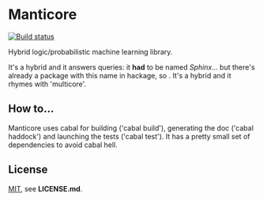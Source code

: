 # Manticore
[![Build status](https://travis-ci.org/PhDP/Manticore.svg?branch=master)](https://travis-ci.org/PhDP/Manticore)

Hybrid logic/probabilistic machine learning library.

It's a hybrid and it answers queries: it **had** to be named *Sphinx*... but
there's already a package with this name in hackage, so . It's a hybrid and it
rhymes with 'multicore'.

## How to...

Manticore uses cabal for building ('cabal build'), generating the doc ('cabal
haddock') and launching the tests ('cabal test'). It has a pretty small
set of dependencies to avoid cabal hell.

## License

[MIT](http://opensource.org/licenses/MIT), see **LICENSE.md**.
